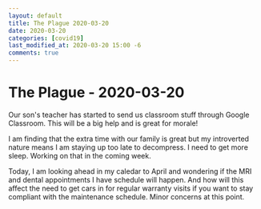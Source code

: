 ```yaml
---
layout: default
title: The Plague 2020-03-20
date: 2020-03-20
categories: [covid19]
last_modified_at: 2020-03-20 15:00 -6
comments: true
---
```


# The Plague - 2020-03-20

Our son's teacher has started to send us classroom stuff through Google Classroom. This will be a big help and is great for morale!

I am finding that the extra time with our family is great but my introverted nature means I am staying up too late to decompress. I need to get more sleep. Working on that in the coming week.

Today, I am looking ahead in my caledar to April and wondering if the MRI and dental appointments I have schedule will happen. And how will this affect the need to get cars in for regular warranty visits if you want to stay compliant with the maintenance schedule. Minor concerns at this point. 


